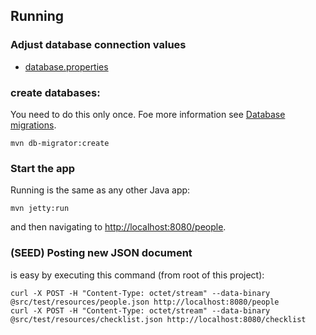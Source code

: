 ## Running

### Adjust database connection values

* [database.properties](src/main/resources/database.properties)

### create databases:

You need to do this only once. Foe more information see [Database migrations](http://javalite.io/database_migrations). 

```
mvn db-migrator:create
```

### Start the app

Running is the same as any other Java app:

```
mvn jetty:run
```

and then navigating to [http://localhost:8080/people](http://localhost:8080/people).

### (SEED) Posting new JSON document

is easy by executing this command (from root of this project):

```
curl -X POST -H "Content-Type: octet/stream" --data-binary @src/test/resources/people.json http://localhost:8080/people
curl -X POST -H "Content-Type: octet/stream" --data-binary @src/test/resources/checklist.json http://localhost:8080/checklist

```
